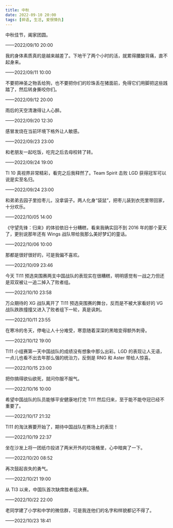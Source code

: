 ```yaml
---
title: 中秋
date: 2022-09-10 20:00
tags: [碎语, 生活, 爱恨情仇]
---
```


中秋佳节，阖家团圆。

——2022/09/10 20:00

我的身体素质真的是越来越差了。下地干了两个小时的活，就累得腰酸背痛，直不起身来。

——2022/09/11 10:00

不要把神圣之物丢给狗，也不要把你们的珍珠丢在猪面前，免得它们用脚把这些践踏了，然后转身撕咬你们。

——2022/09/12 20:00

雨后的天空清澈得让人心醉。

——2022/09/20 12:30

感冒发烧在当前环境下格外让人敏感。

——2022/09/23 23:00

和老朋友一起吃饭，吃完之后去母校转了转。

——2022/09/24 19:00

TI 10 真视界非常精彩，看完之后我释然了。Team Spirit 击败 LGD 获得冠军可以说是实至名归。

——2022/09/24 23:00

和弟弟去园子里拾枣儿，没拿袋子。两人化身“袋鼠”，把枣儿装到衣兜里带回家，十分欢乐。

——2022/10/05 14:00

《守望先锋：归来》的体验依旧十分糟糕，看来我确实回不到 2016 年的那个夏天了，更别说那年还有 Wings 战队带给我那么美好梦幻的童话。

——2022/10/06 10:00

那都是很好很好的，可是我偏不喜欢。

——2022/10/09 23:46

今天 TI11 预选突围赛两支中国战队的表现实在很糟糕，明明感觉有一战之力但还是双双被让一追二掉入了败者组。

——2022/10/10 23:58

万众期待的 XG 战队离开了 TI11 预选突围赛的舞台，反而是不被大家看好的 VG 战队跌跌撞撞又进入了败者组下一轮，真是讽刺。

——2022/10/11 23:55

在寒冷的冬天，停电让人十分难受，寒意随着深深的黑暗变得额外刺骨。

——2022/10/12 19:00

TI11 小组赛第一天中国战队的成绩没有想象中那么出彩。LGD 的表现让人无语，一点儿也看不出去年那么强的统治力，反倒是 RNG 和 Aster 带给人惊喜。

——2022/10/15 23:00

把你搞得欲仙欲死，就问你服不服气。

——2022/10/16 10:00

希望中国战队的队员能够平安健康地打完 TI11 然后归来，至于能不能夺冠已经不重要了。

——2022/10/17 21:32

TI11 的淘汰赛要开始了，期待中国战队在赛场上的表现！

——2022/10/19 22:37

坐在沙发上将一团纸巾投进了两米开外的垃圾桶里，心中暗爽了一下。

——2022/10/20 08:52

再次鼓起丧失的勇气。

——2022/10/21 19:00

从 TI3 以来，中国队首次缺席胜者组决赛。

——2022/10/22 22:00

老同学建了小学和中学的微信群，可是我连他们的名字和样貌都记不得了。

——2022/10/23 18:41
